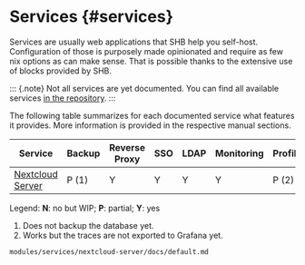 # Services {#services}

Services are usually web applications that SHB help you self-host. Configuration of those is
purposely made opinionated and require as few nix options as can make sense. That is possible thanks to the extensive use of blocks provided by SHB.

::: {.note}
Not all services are yet documented. You can find all available services [in the repository](@REPO@/modules/services).
:::

The following table summarizes for each documented service what features it provides. More
information is provided in the respective manual sections.

| Service               | Backup | Reverse Proxy | SSO | LDAP  | Monitoring | Profiling |
|-----------------------|--------|---------------|-----|-------|------------|-----------|
| [Nextcloud Server][1] | P (1)  | Y             | Y   | Y     | Y          | P (2)     |

Legend: **N**: no but WIP; **P**: partial; **Y**: yes

1. Does not backup the database yet.
2. Works but the traces are not exported to Grafana yet.

[1]: services-nextcloud.html

```{=include=} chapters html:into-file=//services-nextcloud.html
modules/services/nextcloud-server/docs/default.md
```
